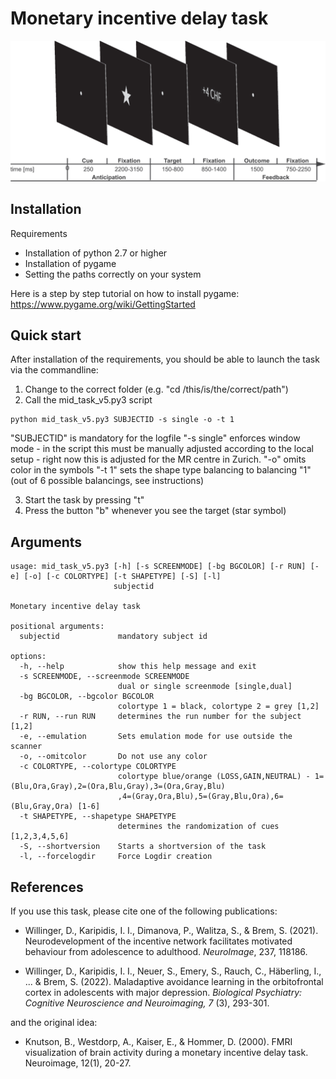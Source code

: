 # Monetary incentive delay task 

![Overview](https://raw.githubusercontent.com/da-wi/mid_fmri_task/master/instruction/mid_fmri_task.png)

## Installation

Requirements
- Installation of python 2.7 or higher
- Installation of pygame
- Setting the paths correctly on your system

Here is a step by step tutorial on how to install pygame:
https://www.pygame.org/wiki/GettingStarted

## Quick start

After installation of the requirements, you should be able to launch the task via the commandline:

1. Change to the correct folder (e.g. "cd /this/is/the/correct/path")
2. Call the mid_task_v5.py3 script

```
python mid_task_v5.py3 SUBJECTID -s single -o -t 1
```

"SUBJECTID" is mandatory for the logfile
"-s single" enforces window mode - in the script this must be manually adjusted according to the local setup - right now this is adjusted for the MR centre in Zurich.
"-o" omits color in the symbols
"-t 1" sets the shape type balancing to balancing "1" (out of 6 possible balancings, see instructions)

3. Start the task by pressing "t"
4. Press the button "b" whenever you see the target (star symbol)

## Arguments

```
usage: mid_task_v5.py3 [-h] [-s SCREENMODE] [-bg BGCOLOR] [-r RUN] [-e] [-o] [-c COLORTYPE] [-t SHAPETYPE] [-S] [-l]
                       subjectid

Monetary incentive delay task

positional arguments:
  subjectid             mandatory subject id

options:
  -h, --help            show this help message and exit
  -s SCREENMODE, --screenmode SCREENMODE
                        dual or single screenmode [single,dual]
  -bg BGCOLOR, --bgcolor BGCOLOR
                        colortype 1 = black, colortype 2 = grey [1,2]
  -r RUN, --run RUN     determines the run number for the subject [1,2]
  -e, --emulation       Sets emulation mode for use outside the scanner
  -o, --omitcolor       Do not use any color
  -c COLORTYPE, --colortype COLORTYPE
                        colortype blue/orange (LOSS,GAIN,NEUTRAL) - 1=(Blu,Ora,Gray),2=(Ora,Blu,Gray),3=(Ora,Gray,Blu)
                        ,4=(Gray,Ora,Blu),5=(Gray,Blu,Ora),6=(Blu,Gray,Ora) [1-6]
  -t SHAPETYPE, --shapetype SHAPETYPE
                        determines the randomization of cues [1,2,3,4,5,6]
  -S, --shortversion    Starts a shortversion of the task
  -l, --forcelogdir     Force Logdir creation
```

## References

If you use this task, please cite one of the following publications:

- Willinger, D., Karipidis, I. I., Dimanova, P., Walitza, S., & Brem, S. (2021). Neurodevelopment of the incentive network facilitates motivated behaviour from adolescence to adulthood. _NeuroImage_, 237, 118186.

- Willinger, D., Karipidis, I. I., Neuer, S., Emery, S., Rauch, C., Häberling, I., ... & Brem, S. (2022). Maladaptive avoidance learning in the orbitofrontal cortex in adolescents with major depression. _Biological Psychiatry: Cognitive Neuroscience and Neuroimaging, 7_ (3), 293-301.

and  the original idea:

- Knutson, B., Westdorp, A., Kaiser, E., & Hommer, D. (2000). FMRI visualization of brain activity during a monetary incentive delay task. Neuroimage, 12(1), 20-27.